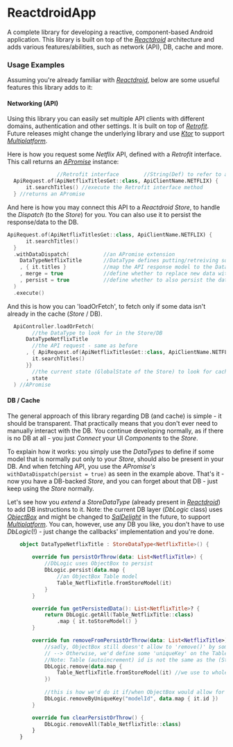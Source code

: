 # ReactdroidApp
A complete library for developing a reactive, component-based Android application.
This library is built on top of the [_Reactdroid_](https://github.com/GuyMichael/Reactdroid) architecture and adds
various features/abilities, such as network (API), DB, cache and more.

### Usage Examples
Assuming you're already familiar with [_Reactdroid_](https://github.com/GuyMichael/Reactdroid), below are
some usueful features this library adds to it:

#### Networking (API)
Using this library you can easily set multiple API clients with different domains, authentication
and other settings. It is built on top of [_Retrofit_](https://square.github.io/retrofit/). Future releases
might change the underlying library and use [_Ktor_](https://ktor.io/docs/request.html) to support [_Multiplatform_](https://kotlinlang.org/lp/mobile/).

Here is how you request some _Netflix_ API, defined with a _Retrofit_ interface.
This call returns an [_APromise_](https://github.com/GuyMichael/APromise) instance:
````kotlin
                //Retrofit interface        //String(Def) to refer to a particular ApiClient
  ApiRequest.of(ApiNetflixTitlesGet::class, ApiClientName.NETFLIX) {
      it.searchTitles() //execute the Retrofit interface method
  } //returns an APromise
````

And here is how you may connect this API to a _Reactdroid Store_,
to handle the _Dispatch_ (to the _Store_) for you. You can also use it to persist the
response/data to the DB.
````kotlin
ApiRequest.of(ApiNetflixTitlesGet::class, ApiClientName.NETFLIX) {
      it.searchTitles()
  }
  .withDataDispatch(           //an APromise extension
    DataTypeNetflixTitle       //DataType defines putting/retreiving some model from the Store (& DB)
    , { it.titles }            //map the API response model to the DataType model/type
    , merge = true             //define whether to replace new data with existing data, or merge (by IDs)
    , persist = true           //define whether to also persist the data (to DB) or not
  )
  .execute()
````

And this is how you can 'loadOrFetch', to fetch only if some data isn't already in the cache (_Store_ / DB).
````kotlin
  ApiController.loadOrFetch(
        //the DataType to look for in the Store/DB
      DataTypeNetflixTitle
        //the API request - same as before
      , { ApiRequest.of(ApiNetflixTitlesGet::class, ApiClientName.NETFLIX) {
        it.searchTitles()
      }}
        //the current state (GlobalState of the Store) to look for cached data
      , state
  ) //APromise
````

#### DB / Cache
The general approach of this library regarding DB (and cache) is simple - it should be transparent.
That practically means that you don't ever need to manually interact with the DB.
You continue developing normally, as if there is no DB at all -
you just _Connect_ your UI _Components_ to the _Store_.

To explain how it works: you simply use the _DataTypes_ to define if some model that is normally put only
to your _Store_, should also be present in your DB.
And when fetching API, you use the _APromise's_ `withDataDispatch(persist = true)` as seen in the example above.
That's it - now you have a DB-backed _Store_, and you can forget about that DB - just keep using the _Store_ normally.

Let's see how you _extend_ a _StoreDataType_ (already present in [_Reactdroid_](https://github.com/GuyMichael/Reactdroid))
to add DB instructions to it.
Note: the current DB layer (_DbLogic_ class) uses [_ObjectBox_](https://docs.objectbox.io/getting-started) and might be changed
      to [_SqlDelight_](https://cashapp.github.io/sqldelight/) in the future, to support [_Multiplatform_](https://kotlinlang.org/lp/mobile/).
      You can, however, use any DB you like, you don't have to use _DbLogic_(!) -
      just change the callbacks' implementation and you're done.

````kotlin
    object DataTypeNetflixTitle : StoreDataType<NetflixTitle>() {
    
        override fun persistOrThrow(data: List<NetflixTitle>) {
            //DbLogic uses ObjectBox to persist
            DbLogic.persist(data.map {
                //an ObjectBox Table model
                Table_NetflixTitle.fromStoreModel(it)
            }
        }

        override fun getPersistedData(): List<NetflixTitle>? {
            return DbLogic.getAll(Table_NetflixTitle::class)
                .map { it.toStoreModel() }
        }

        override fun removeFromPersistOrThrow(data: List<NetflixTitle>) {
            //sadly, ObjectBox still doesn't allow to 'remove()' by some 'key', other than the Table id.
            // --> Otherwise, we'd define some 'uniqueKey' on the Table model that will be the same as the Store model's id.
            //Note: Table (autoincrement) id is not the same as the (Store) model id (which comes from the server).
            DbLogic.remove(data.map {
                Table_NetflixTitle.fromStoreModel(it) //we use to whole Table model to remove:/
            })
            
            //this is how we'd do it if/when ObjectBox would allow for uniqueKey removals
            DbLogic.removeByUniqueKey("modelId", data.map { it.id })
        }

        override fun clearPersistOrThrow() {
            DbLogic.removeAll(Table_NetflixTitle::class)
        }
    }
````
